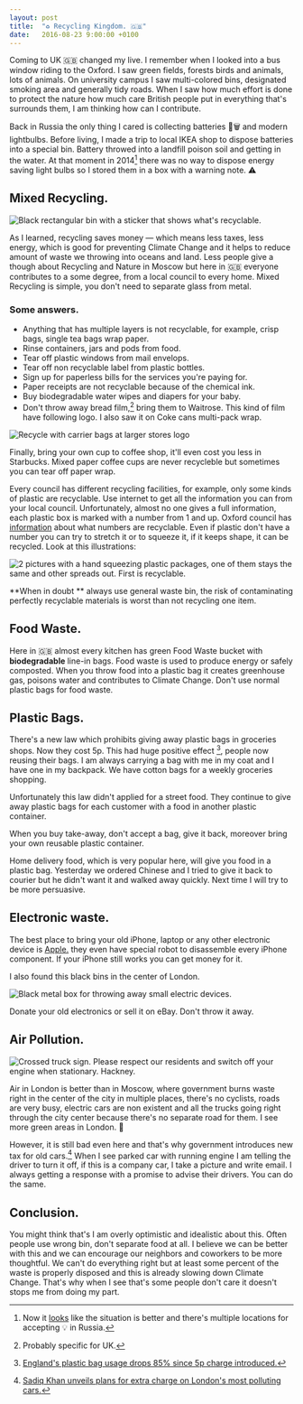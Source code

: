 ```yaml
---
layout: post
title:  "♻️ Recycling Kingdom. 🇬🇧"
date:   2016-08-23 9:00:00 +0100
---
```


Coming to UK 🇬🇧 changed my live. I remember when I looked into a bus window riding to the Oxford. I saw green fields, forests birds and animals, lots of animals. On university campus I saw multi-colored bins, designated smoking area and generally tidy roads. When I saw how much effort is done to protect the nature how much care British people put in everything that's surrounds them, I am thinking how can I contribute. 

Back in Russia the only thing I cared is collecting batteries 🔋🗑 and modern lightbulbs. Before living, I made a trip to local IKEA shop to dispose batteries into a special bin. Battery throwed into a landfill poison soil and getting in the water. At that moment in 2014[^1] there was no way to dispose energy saving light bulbs so I stored them in a box with a warning note. ⚠️

## Mixed Recycling.

![Black rectangular bin with a sticker that shows what's recyclable.]({{site.url}}/images/oxford-bin.jpg)

As I learned, recycling saves money — which means less taxes, less energy, which is good for preventing Climate Change and it helps to reduce amount of waste we throwing into oceans and land. Less people give a though about Recycling and Nature in Moscow but here in 🇬🇧 everyone contributes to a some degree, from a local council to every home. Mixed Recycling is simple, you don't need to separate glass from metal.

### Some answers.

* Anything that has multiple layers is not recyclable, for example, crisp bags, single tea bags wrap paper.
* Rinse containers, jars and pods from food.
* Tear off plastic windows from mail envelops. 
* Tear off non recyclable label from plastic bottles. 
* Sign up for paperless bills for the services you're paying for.
* Paper receipts are not recyclable because of the chemical ink.
* Buy biodegradable water wipes and diapers for your baby. 
* Don't throw away bread film,[^4] bring them to Waitrose. This kind of film have following logo. I also saw it on Coke cans multi-pack wrap.

![Recycle with carrier bags at larger stores logo]({{site.url}}/images/bread-film.jpg "The logo from bread package.")

Finally, bring your own cup to coffee shop, it'll even cost you less in Starbucks. Mixed paper coffee cups are never recycleble but sometimes you can tear off paper wrap.

Every council has different recycling facilities, for example, only some kinds of plastic are recyclable. Use internet to get all the information you can from your local council. Unfortunately, almost no one gives a full information, each plastic box is marked with a number from 1 and up. Oxford council has [information](https://www.oxford.gov.uk/download/downloads/id/302/plastic_recycling_leaflet.pdf "Plastic Recycling Leaflet") about what numbers are recyclable. Even if plastic don't have a number you can try to stretch it or to squeeze it, if it keeps shape, it can be recycled. Look at this illustrations:

![2 pictures with a hand squeezing plastic packages, one of them stays the same and other spreads out. First is recyclable.]({{site.url}}/images/plastic-test.jpg "How to test plastic")

**When in doubt ** always use general waste bin, the risk of contaminating perfectly recyclable materials is worst than not recycling one item.

## Food Waste.

Here in 🇬🇧 almost every kitchen has green Food Waste bucket with **biodegradable** line-in bags. Food waste is used to produce energy or safely composted. When you throw food into a plastic bag it creates greenhouse gas, poisons water and contributes to Climate Change. Don't use normal plastic bags for food waste.

## Plastic Bags.

There's a new law which prohibits giving away plastic bags in groceries shops. Now they cost 5p. This had huge positive effect [^2], people now reusing their bags. I am always carrying a bag with me in my coat and I have one in my backpack. We have  cotton bags for a weekly groceries shopping. 

Unfortunately this law didn't applied for a street food. They continue to give away plastic bags for each customer with a food in another plastic container. 

When you buy take-away, don't accept a bag, give it back, moreover bring your own reusable plastic container. 

Home delivery food, which is very popular here, will give you food in a plastic bag. Yesterday we ordered Chinese and I tried to give it back to courier but he didn't want it and walked away quickly. Next time I will try to be more persuasive. 

## Electronic waste.

The best place to bring your old iPhone, laptop or any other electronic device is [Apple.](https://www.apple.com/recycling/) they even have special robot to disassemble every iPhone component. If your iPhone still works you can get money for it.

I also found this black bins in the center of London.

![Black metal box for throwing away small electric devices.]({{site.url}}/images/ewaste.jpg)

Donate your old electronics or sell it on eBay. Don't throw it away. 

## Air Pollution.

![Crossed truck sign. Please respect our residents and switch off your engine when stationary. Hackney.]({{site.url}}/images/air-sign.jpg)

Air in London is better than in Moscow, where government burns waste right in the center of the city in multiple places, there's no cyclists, roads are very busy, electric cars are non existent and all the trucks going right through the city center because there's no separate road for them. I see more green areas in London. 🌳

However, it is still bad even here and that's why government introduces new tax for old cars.[^3] When I see parked car with running engine I am telling the driver to turn it off, if this is a company car, I take a picture and write email. I always getting a response with a promise to advise their drivers. You can do the same.

## Conclusion.

You might think that's I am overly optimistic and idealistic about this. Often people use wrong bin, don't separate food at all. I believe we can be better with this and we can encourage our neighbors and coworkers to be more thoughtful. We can't do everything right but at least some percent of the waste is properly disposed and this is already slowing down Climate Change. That's why when I see that's some people don't care it doesn't stops me from doing my part.

[^1]: Now it [looks](http://rcycle.ru/pererabotka/tehnika/komponenty/utilizaciya-lyuminescentnyx-i-energosberegayushhix-lamp) like the situation is better and there's multiple locations for accepting 💡 in Russia.
[^2]: [England's plastic bag usage drops 85% since 5p charge introduced.](https://www.theguardian.com/environment/2016/jul/30/england-plastic-bag-usage-drops-85-per-cent-since-5p-charged-introduced)
[^3]: [Sadiq Khan unveils plans for extra charge on London's most polluting cars.](https://www.theguardian.com/environment/2016/jul/05/sadiq-khan-unveils-plans-for-extra-charge-on-londons-most-polluting-cars)
[^4]: Probably specific for UK.